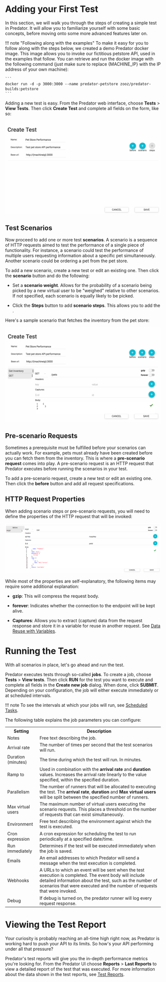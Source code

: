 # Adding your First Test

In this section, we will walk you through the steps of creating a simple test in Predator. It will allow you to familiarize yourself with some basic concepts, before moving onto some more advanced features later on. 

!!! note "Following along with the examples"
    To make it easy for you to follow along with the steps below, we created a demo Predator docker image. This image allows you to invoke our fictitious petstore API, used in the examples that follow. You can retrieve and run the docker image with the following command (just make sure to replace {MACHINE_IP} with the IP address of your own machine):

    ```
    docker run -d -p 3000:3000 --name predator-petstore zooz/predator-builds:petstore    
    ```


    
Adding a new test is easy. From the Predator web interface, choose **Tests** > **View Tests**. Then click **Create Test** and complete all fields on the form, like so:


![Screenshot](images/createtest.png)

## Test Scenarios

Now proceed to add one or more test **scenarios**. A scenario is a sequence of HTTP requests aimed to test the performance of a single piece of functionality. For instance, a scenario could test the performance of multiple users requesting information about a specific pet simultaneously. Another scenario could be ordering a pet from the pet store. 

To add a new scenario, create a new test or edit an existing one. Then click the **scenario** button and do the following:

* Set a **scenario weight**. Allows for the probability of a scenario being picked by a new virtual user to be "weighed" relative to other scenarios. If not specified, each scenario is equally likely to be picked.

* Click the **Steps** button to add **scenario steps**. This allows you to add the  .

Here's a sample scenario that fetches the inventory from the pet store:


![Screenshot](images/scenario.png)

## Pre-scenario Requests

Sometimes a prerequisite must be fulfilled before your scenarios can actually work. For example, pets must already have been created before you can fetch them from the inventory. This is where a **pre-scenario request** comes into play. A pre-scenario request is an HTTP request that Predator executes before running the scenarios in your test.

To add a pre-scenario request, create a new test or edit an existing one. Then click the **before** button and add all request specifications. 

## HTTP Request Properties

When adding scenario steps or pre-scenario requests, you will need to define the properties of the HTTP request that will be invoked:

![Screenshot](images/httprequest.png)

While most of the properties are self-explanatory, the following items may require some additional explanation:

* **gzip**: This will compress the request body. 

* **forever**: Indicates whether the connection to the endpoint will be kept alive.

* **Captures**: Allows you to extract (capture) data from the request response and store it in a variable for reuse in another request. See [Data Reuse with Variables](tests.md).


# Running the Test

With all scenarios in place, let's go ahead and run the test.

Predator executes tests through so-called **jobs**. To create a job, choose **Tests** > **View tests**. Then click **RUN** for the test you want to execute and complete all fields in the **Create new job** dialog. When done, click **SUBMIT**. Depending on your configuration, the job will either execute immediately or at scheduled intervals.

!!! note
    To see the intervals at which your jobs will run, see [Scheduled Tasks](schedulesandreports.md#scheduled-tasks).

The following table explains the job parameters you can configure:

<table style="width:100%">
    <tr>
      <th>Setting</th>
      <th>Description</th> 
    </tr>
    <tr>
      <td>Notes</td>
      <td>Free text describing the job.</td> 
    </tr>
    <tr>
      <td>Arrival rate</td>
      <td>The number of times per second that the test scenarios will run.</td> 
    </tr>
    <tr>
      <td>Duration (minutes)</td>
      <td>The time during which the test will run. In minutes.</td> 
    </tr>
    <tr>
      <td>Ramp to</td>
      <td>Used in combination with the <b>arrival rate</b> and <b>duration</b> values. Increases the arrival rate linearly to the value specified, within the specified duration.</td> 
    </tr>
    <tr>
      <td>Parallelism</td>
      <td>The number of runners that will be allocated to executing the test. The <b>arrival rate</b>, <b>duration</b> and <b>Max virtual users</b> will be split between the specified number of runners.</td> 
    </tr>
    <tr>
      <td>Max virtual users</td>
      <td>The maximum number of virtual users executing the scenario requests. This places a threshold on the number of requests that can exist simultaneously.</td> 
    </tr>
    <tr>
      <td>Environment</td>
      <td>Free text describing the environment against which the test is executed.</td> 
    </tr>
    <tr>
      <td>Cron expression</td>
      <td>A cron expression for scheduling the test to run periodically at a specified date/time. </td> 
    </tr>
    <tr>
      <td>Run immediately</td>
      <td>Determines if the test will be executed immediately when the job is saved.</td> 
    </tr>
    <tr>
      <td>Emails</td>
      <td>An email addresses to which Predator will send a message when the test execution is completed.</td> 
    </tr>
    <tr>
      <td>Webhooks</td>
      <td>A URLs to which an event will be sent when the test execution is completed. The event body will include detailed information about the test, such as the number of scenarios that were executed and the number of requests that were invoked. </td> 
    </tr>
     <tr>
          <td>Debug</td>
          <td>If debug is turned on, the predator runner will log every request response. </td> 
        </tr>
  </table>


# Viewing the Test Report

Your curiosity is probably reaching an all-time high right now, as Predator is working hard to push your API to its limits. So how's your API performing under all that pressure?

Predator's test reports will give you the in-depth performance metrics you're looking for. From the Predator UI choose **Reports** > **Last Reports** to view a detailed report of the test that was executed. For more information about the data shown in the test reports, see [Test Reports](schedulesandreports.md#test-reports).

